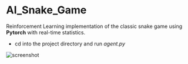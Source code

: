 # AI_Snake_Game

Reinforcement Learning implementation of the classic snake game using **Pytorch** with real-time statistics.

- cd into the project directory and run *agent.py*

![screenshot](C:/Users/HP\Codes/ai_snakegame/Screenshot.png)

